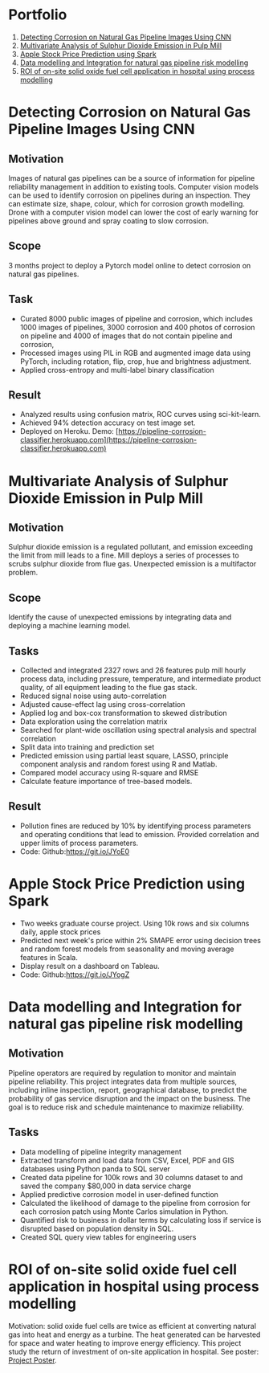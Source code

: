# Portfolio #

1. [Detecting Corrosion on Natural Gas Pipeline Images Using CNN](#detecting-corrosion-on-natural-gas-pipeline-images-using-cnn)
2. [Multivariate Analysis of Sulphur Dioxide Emission in Pulp Mill](#Multivariate-Analysis-of-Sulphur-Dioxide-Emission-in-Pulp-Mill)
3. [Apple Stock Price Prediction using Spark](#Apple-Stock-Price-Prediction-using-Spark)
4. [Data modelling and Integration for natural gas pipeline risk modelling](#Data-modelling-and-Integration-for-natural-gas-pipeline-risk-modelling)
5. [ROI of on-site solid oxide fuel cell application in hospital using process modelling](#roi-of-on-site-solid-oxide-fuel-cell-application-in-hospital-using-process-modelling)



# Detecting Corrosion on Natural Gas Pipeline Images Using CNN
## Motivation
Images of natural gas pipelines can be a source of information for pipeline reliability management in addition to existing tools. Computer vision models can be used to identify corrosion on pipelines during an inspection. They can estimate size, shape, colour, which for corrosion growth modelling. Drone with a computer vision model can lower the cost of early warning for pipelines above ground and spray coating to slow corrosion.
## Scope
3 months project to deploy a Pytorch model online to detect corrosion on natural gas pipelines.
## Task
- Curated 8000 public images of pipeline and corrosion, which includes 1000 images of pipelines, 3000 corrosion and 400 photos of corrosion on pipeline and 4000 of images that do not contain pipeline and corrosion, 
- Processed images using PIL in RGB and augmented image data using PyTorch, including rotation, flip, crop, hue and brightness adjustment. 
- Applied cross-entropy and multi-label binary classification
## Result
- Analyzed results using confusion matrix, ROC curves using sci-kit-learn. 
- Achieved 94% detection accuracy on test image set. 
- Deployed on Heroku. Demo: [https://pipeline-corrosion-classifier.herokuapp.com](https://pipeline-corrosion-classifier.herokuapp.com)
# Multivariate Analysis of Sulphur Dioxide Emission in Pulp Mill
## Motivation
Sulphur dioxide emission is a regulated pollutant, and emission exceeding the limit from mill leads to a fine. Mill deploys a series of processes to scrubs sulphur dioxide from flue gas. Unexpected emission is a multifactor problem.
## Scope
Identify the cause of unexpected emissions by integrating data and deploying a machine learning model.
## Tasks
- Collected and integrated 2327 rows and 26 features pulp mill hourly process data, including pressure, temperature, and intermediate product quality, of all equipment leading to the flue gas stack.
- Reduced signal noise using auto-correlation
- Adjusted cause-effect lag using cross-correlation
- Applied log and box-cox transformation to skewed distribution
- Data exploration using the correlation matrix
- Searched for plant-wide oscillation using spectral analysis and spectral correlation
- Split data into training and prediction set
- Predicted emission using partial least square, LASSO, principle component analysis and random forest using R and Matlab. 
- Compared model accuracy using R-square and RMSE
- Calculate feature importance of tree-based models.
## Result
- Pollution fines are reduced by 10% by identifying process parameters and operating conditions that lead to emission. Provided correlation and upper limits of process parameters.
- Code: Github:https://git.io/JYoE0
# Apple Stock Price Prediction using Spark
- Two weeks graduate course project. Using 10k rows and six columns daily, apple stock prices
- Predicted next week's price within 2% SMAPE error using decision trees and random forest models from seasonality and moving average features in Scala. 
- Display result on a dashboard on Tableau.
- Code: Github:https://git.io/JYogZ
# Data modelling and Integration for natural gas pipeline risk modelling
## Motivation
Pipeline operators are required by regulation to monitor and maintain pipeline reliability. This project integrates data from multiple sources, including inline inspection, report, geographical database, to predict the probability of gas service disruption and the impact on the business. The goal is to reduce risk and schedule maintenance to maximize reliability.

## Tasks
- Data modelling of pipeline integrity management
- Extracted transform and load data from CSV, Excel, PDF and GIS databases using Python panda to SQL server 
- Created data pipeline for 100k rows and 30 columns dataset to and saved the company $80,000 in data service charge
- Applied predictive corrosion model in user-defined function
- Calculated the likelihood of damage to the pipeline from corrosion for each corrosion patch using Monte Carlos simulation in Python.
- Quantified risk to business in dollar terms by calculating loss if service is disrupted based on population density in SQL. 
- Created SQL query view tables for engineering users
# ROI of on-site solid oxide fuel cell application in hospital using process modelling
Motivation: solid oxide fuel cells are twice as efficient at converting natural gas into heat and energy as a turbine. The heat generated can be harvested for space and water heating to improve energy efficiency. This project study the return of investment of on-site application in hospital.
See poster: [Project Poster](https://github.com/yungchidanielcho/Portfolio/blob/main/ROI%20and%20emission%20analysis%20of%20solid%20fuel%20cell%20application%20for%20hospital%20Poster.pdf).




